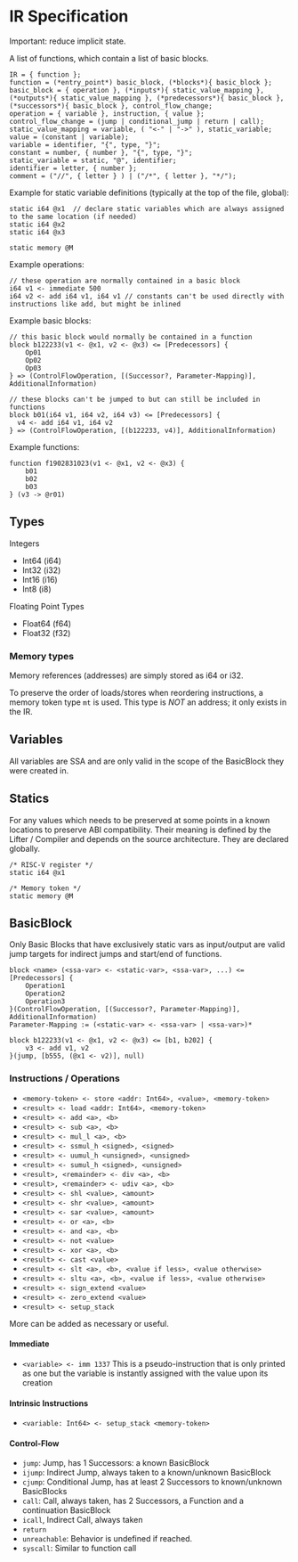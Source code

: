 # IR Specification

Important: reduce implicit state.

A list of functions, which contain a list of basic blocks.
```EBNF
IR = { function };
function = (*entry_point*) basic_block, (*blocks*){ basic_block };
basic_block = { operation }, (*inputs*){ static_value_mapping }, (*outputs*){ static_value_mapping }, (*predecessors*){ basic_block }, (*successors*){ basic_block }, control_flow_change;
operation = { variable }, instruction, { value };
control_flow_change = (jump | conditional_jump | return | call);
static_value_mapping = variable, ( "<-" | "->" ), static_variable;
value = (constant | variable);
variable = identifier, "{", type, "}";
constant = number, { number }, "{", type, "}";
static_variable = static, "@", identifier;
identifier = letter, { number };
comment = ("//", { letter } ) | ("/*", { letter }, "*/");
```

Example for static variable definitions (typically at the top of the file, global):
```
static i64 @x1  // declare static variables which are always assigned to the same location (if needed)
static i64 @x2
static i64 @x3

static memory @M
```

Example operations:
```
// these operation are normally contained in a basic block
i64 v1 <- immediate 500
i64 v2 <- add i64 v1, i64 v1 // constants can't be used directly with instructions like add, but might be inlined
```

Example basic blocks:
```
// this basic block would normally be contained in a function
block b122233(v1 <- @x1, v2 <- @x3) <= [Predecessors] {
    Op01
    Op02
    Op03
} => (ControlFlowOperation, [(Successor?, Parameter-Mapping)], AdditionalInformation)

// these blocks can't be jumped to but can still be included in functions
block b01(i64 v1, i64 v2, i64 v3) <= [Predecessors] {
  v4 <- add i64 v1, i64 v2
} => (ControlFlowOperation, [(b122233, v4)], AdditionalInformation)
```

Example functions:
```
function f1902831023(v1 <- @x1, v2 <- @x3) {
    b01
    b02
    b03
} (v3 -> @r01)
```

## Types

Integers
* Int64 (i64)
* Int32 (i32)
* Int16 (i16)
* Int8 (i8)

Floating Point Types
* Float64 (f64)
* Float32 (f32)

### Memory types

Memory references (addresses) are simply stored as i64 or i32.

To preserve the order of loads/stores when reordering instructions, a memory token type `mt` is used.
This type is _NOT_ an address; it only exists in the IR.


## Variables

All variables are SSA and are only valid in the scope of the BasicBlock they were created in.

## Statics

For any values which needs to be preserved at some points in a known locations to preserve ABI compatibility.
Their meaning is defined by the Lifter / Compiler and depends on the source architecture.
They are declared globally.

```
/* RISC-V register */
static i64 @x1

/* Memory token */
static memory @M
```

## BasicBlock

Only Basic Blocks that have exclusively static vars as input/output are valid jump targets for indirect jumps
and start/end of functions.

```
block <name> (<ssa-var> <- <static-var>, <ssa-var>, ...) <= [Predecessors] {
    Operation1
    Operation2
    Operation3
}(ControlFlowOperation, [(Successor?, Parameter-Mapping)], AdditionalInformation)
Parameter-Mapping := (<static-var> <- <ssa-var> | <ssa-var>)*
```

```
block b122233(v1 <- @x1, v2 <- @x3) <= [b1, b202] {
    v3 <- add v1, v2
}(jump, [b555, (@x1 <- v2)], null)
```

### Instructions / Operations

* `<memory-token> <- store <addr: Int64>, <value>, <memory-token>`
* `<result> <- load <addr: Int64>, <memory-token>`
* `<result> <- add <a>, <b>`
* `<result> <- sub <a>, <b>`
* `<result> <- mul_l <a>, <b>`
* `<result> <- ssmul_h <signed>, <signed>`
* `<result> <- uumul_h <unsigned>, <unsigned>`
* `<result> <- sumul_h <signed>, <unsigned>`
* `<result>, <remainder> <- div <a>, <b>`
* `<result>, <remainder> <- udiv <a>, <b>`
* `<result> <- shl <value>, <amount>`
* `<result> <- shr <value>, <amount>`
* `<result> <- sar <value>, <amount>`
* `<result> <- or <a>, <b>`
* `<result> <- and <a>, <b>`
* `<result> <- not <value>`
* `<result> <- xor <a>, <b>`
* `<result> <- cast <value>`
* `<result> <- slt <a>, <b>, <value if less>, <value otherwise>`
* `<result> <- sltu <a>, <b>, <value if less>, <value otherwise>`
* `<result> <- sign_extend <value>`
* `<result> <- zero_extend <value>`
* `<result> <- setup_stack`

More can be added as necessary or useful.

#### Immediate
* `<variable> <- imm 1337`
This is a pseudo-instruction that is only printed as one but the variable is instantly assigned with the value upon its creation

#### Intrinsic Instructions

* `<variable: Int64> <- setup_stack <memory-token>`

#### Control-Flow

* `jump`: Jump, has 1 Successors: a known BasicBlock
* `ijump`: Indirect Jump, always taken to a known/unknown BasicBlock
* `cjump`: Conditional Jump, has at least 2 Successors to known/unknown BasicBlocks
* `call`: Call, always taken, has 2 Successors, a Function and a continuation BasicBlock
* `icall`, Indirect Call, always taken
* `return`
* `unreachable`: Behavior is undefined if reached.
* `syscall`: Similar to function call
